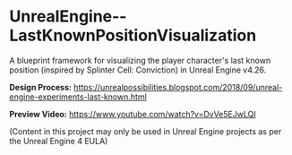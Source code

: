 # UnrealEngine--LastKnownPositionVisualization
A blueprint framework for visualizing the player character's last known position (inspired by Splinter Cell: Conviction) in Unreal Engine v4.26.

**Design Process:** https://unrealpossibilities.blogspot.com/2018/09/unreal-engine-experiments-last-known.html

**Preview Video:** https://www.youtube.com/watch?v=DvVe5EJwLQI

(Content in this project may only be used in Unreal Engine projects as per the Unreal Engine 4 EULA)
